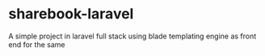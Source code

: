 # sharebook-laravel
A simple project in laravel full stack using blade templating engine as front end for the same
